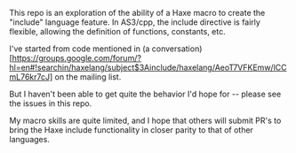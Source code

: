 This repo is an exploration of the ability of a Haxe macro to create
the "include" language feature. In AS3/cpp, the include directive is
fairly flexible, allowing the definition of functions, constants, etc.

I've started from code mentioned in (a conversation)[https://groups.google.com/forum/?hl=en#!searchin/haxelang/subject$3Ainclude/haxelang/AeoT7VFKEmw/lCCmL76kr7cJ] on the mailing list.

But I haven't been able to get quite the behavior I'd hope for -- please
see the issues in this repo.

My macro skills are quite limited, and I hope that others will submit
PR's to bring the Haxe include functionality in closer parity to that
of other languages.
